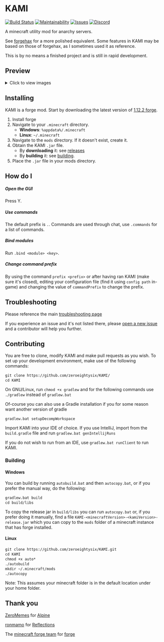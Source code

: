 # KAMI
[![Build Status](https://travis-ci.com/zeroeightysix/KAMI.svg?branch=master)](https://travis-ci.com/zeroeightysix/KAMI)
[![Maintainability](https://api.codeclimate.com/v1/badges/81228111eb82b7ca391e/maintainability)](https://codeclimate.com/github/zeroeightysix/KAMI/maintainability)
[![Issues](https://img.shields.io/github/issues/zeroeightysix/kami.svg)](https://github.com/zeroeightysix/kami/issues)
[![Discord](https://img.shields.io/badge/chat-on%20discord-brightgreen.svg)](http://discord.gg/9hvwgeg)

A minecraft utility mod for anarchy servers.

See [forgehax](https://github.com/fr1kin/forgehax) for a more polished equivalent. Some features in KAMI may be based on those of forgehax, as I sometimes used it as reference.

This is by no means a finished project and is still in rapid development.

## Preview

<details>
 <summary>Click to view images</summary>

 ![GUI](.github/IMAGES/gui.png)
 
 ![CrystalAura](.github/IMAGES/crystalAura.png)

</details>

## Installing

KAMI is a forge mod. Start by downloading the latest version of [1.12.2 forge](https://files.minecraftforge.net/).
1. Install forge
2. Navigate to your `.minecraft` directory.
   * **Windows**: `%appdata%/.minecraft`
   * **Linux**: `~/.minecraft`
3. Navigate to the `mods` directory. If it doesn't exist, create it.
4. Obtain the KAMI `.jar` file.
   * By **downloading** it: see [releases](../../releases)
   * By **building** it: see [building](#building).
5. Place the `.jar` file in your mods directory.

## How do I

##### Open the GUI
Press Y.

##### Use commands
The default prefix is `.`. Commands are used through chat, use `.commands` for a list of commands.

##### Bind modules
Run `.bind <module> <key>`.

##### Change command prefix
By using the command `prefix <prefix>` or after having ran KAMI (make sure it's closed), editing your configuration file (find it using `config path` in-game) and changing the value of `commandPrefix` to change the prefix.

## Troubleshooting
Please reference the main [troubleshooting page](docs/TROUBLESHOOTING.md)

If you experience an issue and it's not listed there, please [open a new issue](../../issues/new) and a contributor will help you further.

## Contributing

You are free to clone, modify KAMI and make pull requests as you wish. To set up your development environment, make use of the following commands:

```
git clone https://github.com/zeroeightysix/KAMI/
cd KAMI
```

On GNU/Linux, run `chmod +x gradlew` and for the following commands use `./gradlew` instead of `gradlew.bat`

Of-course you can also use a Gradle installation if you for some reason want another version of gradle

```
gradlew.bat setupDecompWorkspace
```
Import KAMI into your IDE of choice. If you use IntelliJ, import from the `build.gradle` file and run `gradlew.bat genIntellijRuns`

If you do not wish to run from an IDE, use `gradlew.bat runClient` to run KAMI.

### Building
#### Windows
You can build by running `autobuild.bat` and then `autocopy.bat`, or if you prefer the manual way, do the following:

```
gradlew.bat build
cd build/libs
```
To copy the release  jar in `build/libs` you can run `autocopy.bat` or, if you prefer doing it manually, find a file `KAMI-<minecraftVersion>-<kamiVersion>-release.jar` which you can copy to the `mods` folder of a minecraft instance that has forge installed.
#### Linux
```
git clone https://github.com/zeroeightysix/KAMI.git
cd KAMI
chmod +x auto*
./autobuild
mkdir ~/.minecraft/mods
./autocopy
```
Note: This assumes your minecraft folder is in the default location under your home folder.

## Thank you
[ZeroMemes](https://github.com/ZeroMemes) for [Alpine](https://github.com/ZeroMemes/Alpine)

[ronmamo](https://github.com/ronmamo/) for [Reflections](https://github.com/ronmamo/reflections)

The [minecraft forge team](https://github.com/MinecraftForge) for [forge](https://files.minecraftforge.net/)
